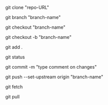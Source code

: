 <!-- Terminal cheat sheet for git -->

<!-- Clones repo to folder -->

git clone "repo-URL"

<!-- Creates branch with name -->

git branch "branch-name"

<!-- Switches to branch -->

git checkout "branch-name"

<!-- Create and switch branch in a single command -->

git checkout -b "branch-name"

<!-- Adds all changes to commit stage -->

git add .

<!-- Shows status of files -->

git status

<!-- Commits files with custom comment -->

git commit -m "type comment on changes"

<!-- Pushes files to repo from branch. NB: First time use "--set-upstream". -->

git push --set-upstream origin "branch-name"

<!-- Fetches all branches -->

git fetch

<!-- Pulls and merges updated code from repo -->

git pull
